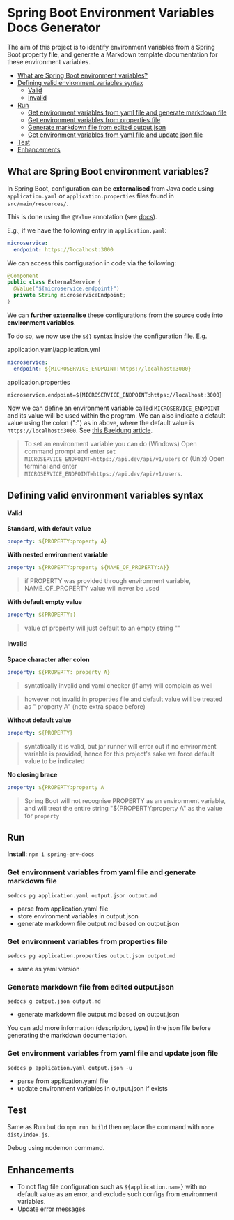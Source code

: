 # Spring Boot Environment Variables Docs Generator

The aim of this project is to identify environment variables from a Spring Boot property file, and generate a Markdown template documentation for these environment variables.

- [What are Spring Boot environment variables?](#what-are-spring-boot-environment-variables)
- [Defining valid environment variables syntax](#defining-valid-environment-variables-syntax)
    - [Valid](#valid)
    - [Invalid](#invalid)
- [Run](#run)
  - [Get environment variables from yaml file and generate markdown file](#get-environment-variables-from-yaml-file-and-generate-markdown-file)
  - [Get environment variables from properties file](#get-environment-variables-from-properties-file)
  - [Generate markdown file from edited output.json](#generate-markdown-file-from-edited-outputjson)
  - [Get environment variables from yaml file and update json file](#get-environment-variables-from-yaml-file-and-update-json-file)
- [Test](#test)
- [Enhancements](#enhancements)


## What are Spring Boot environment variables?

In Spring Boot, configuration can be **externalised** from Java code using `application.yaml` or `application.properties` files found in `src/main/resources/`.

This is done using the `@Value` annotation (see [docs](https://docs.spring.io/spring-framework/reference/core/beans/annotation-config/value-annotations.html)).

E.g., if we have the following entry in `application.yaml`:

```yaml
microservice:
  endpoint: https://localhost:3000
```

We can access this configuration in code via the following:

```java
@Component
public class ExternalService {
  @Value("${microservice.endpoint}")
  private String microserviceEndpoint;
}
```

We can **further externalise** these configurations from the source code into **environment variables**.

To do so, we now use the `${}` syntax inside the configuration file. E.g.

application.yaml/application.yml
```yaml
microservice:
  endpoint: ${MICROSERVICE_ENDPOINT:https://localhost:3000}
```
application.properties
```properties
microservice.endpoint=${MICROSERVICE_ENDPOINT:https://localhost:3000}
```

Now we can define an environment variable called `MICROSERVICE_ENDPOINT` and its value will be used within the program. We can also indicate a default value using the colon (":") as in above, where the default value is `https://localhost:3000`. See [this Baeldung article](https://www.baeldung.com/spring-boot-properties-env-variables).

> To set an environment variable you can do (Windows) Open command prompt and enter `set MICROSERVICE_ENDPOINT=https://api.dev/api/v1/users` or (Unix) Open terminal and enter `MICROSERVICE_ENDPOINT=https://api.dev/api/v1/users`.

## Defining valid environment variables syntax

#### Valid

**Standard, with default value**
```yaml
property: ${PROPERTY:property A}
```

**With nested environment variable**
```yaml
property: ${PROPERTY:property ${NAME_OF_PROPERTY:A}}
```
> if PROPERTY was provided through environment variable, NAME_OF_PROPERTY value will never be used

**With default empty value**
```yaml
property: ${PROPERTY:}
```
> value of property will just default to an empty string ""

#### Invalid

**Space character after colon**
```yaml
property: ${PROPERTY: property A}
```
> syntatically invalid and yaml checker (if any) will complain as well

> however not invalid in properties file and default value will be treated as " property A" (note extra space before)

**Without default value**
```yaml
property: ${PROPERTY}
```
> syntatically it is valid, but jar runner will error out if no environment variable is provided, hence for this project's sake we force default value to be indicated

**No closing brace**
```yaml
property: ${PROPERTY:property A
```
> Spring Boot will not recognise PROPERTY as an environment variable, and will treat the entire string "${PROPERTY:property A" as the value for `property`

## Run

**Install**: `npm i spring-env-docs`

### Get environment variables from yaml file and generate markdown file

```
sedocs pg application.yaml output.json output.md
```

- parse from application.yaml file
- store environment variables in output.json
- generate markdown file output.md based on output.json

### Get environment variables from properties file

```
sedocs pg application.properties output.json output.md
```

- same as yaml version

### Generate markdown file from edited output.json

```
sedocs g output.json output.md
```

- generate markdown file output.md based on output.json

You can add more information (description, type) in the json file before generating the markdown documentation.

### Get environment variables from yaml file and update json file

```
sedocs p application.yaml output.json -u
```

- parse from application.yaml file
- update environment variables in output.json if exists


## Test

Same as Run but do `npm run build` then replace the command with `node dist/index.js`.

Debug using nodemon command.

## Enhancements

- To not flag file configuration such as `${application.name}` with no default value as an error, and exclude such configs from environment variables.
- Update error messages
